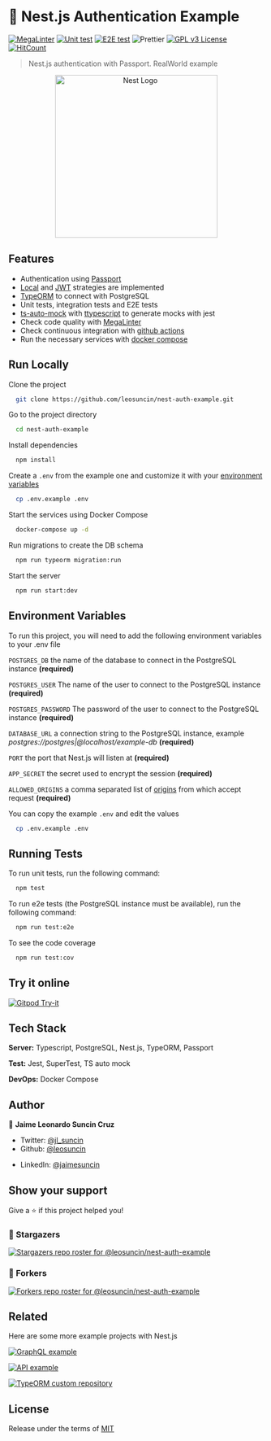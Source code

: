 # 🛂 Nest.js Authentication Example
 
[![MegaLinter](https://github.com/leosuncin/nest-auth-example/workflows/MegaLinter/badge.svg?branch=master)](https://github.com/leosuncin/nest-auth-example/actions/workflows/mega-linter.yml)
[![Unit test](https://github.com/leosuncin/nest-auth-example/actions/workflows/unit-test.yml/badge.svg?branch=master)](https://github.com/leosuncin/nest-auth-example/actions/workflows/unit-test.yml)
[![E2E test](https://github.com/leosuncin/nest-auth-example/actions/workflows/e2e-test.yml/badge.svg?branch=master)](https://github.com/leosuncin/nest-auth-example/actions/workflows/e2e-test.yml)
![Prettier](https://img.shields.io/badge/Code%20style-prettier-informational?logo=prettier&logoColor=white)
[![GPL v3 License](https://img.shields.io/badge/License-GPLv3-green.svg)](./LICENSE)
[![HitCount](https://hits.dwyl.com/leosuncin/nest-auth-example.svg)](https://hits.dwyl.com/leosuncin/nest-auth-example)

> Nest.js authentication with Passport. RealWorld example

<p align="center">
  <a href="http://nestjs.com/" target="blank"><img src="https://nestjs.com/img/logo_text.svg" width="320" alt="Nest Logo" /></a>
</p>

## Features

- Authentication using [Passport](https://www.passportjs.org/)
- [Local](https://www.passportjs.org/packages/passport-local/) and [JWT](https://www.passportjs.org/packages/passport-local/) strategies are implemented
- [TypeORM](https://typeorm.io/) to connect with PostgreSQL
- Unit tests, integration tests and E2E tests
- [ts-auto-mock](https://typescript-tdd.github.io/ts-auto-mock/) with [ttypescript](https://github.com/cevek/ttypescript) to generate mocks with jest
- Check code quality with [MegaLinter](https://oxsecurity.github.io/megalinter/latest/)
- Check continuous integration with [github actions](.github/workflows/unit-test.yml)
- Run the necessary services with [docker compose](https://docs.docker.com/compose/)

## Run Locally

Clone the project

```bash
  git clone https://github.com/leosuncin/nest-auth-example.git
```

Go to the project directory

```bash
  cd nest-auth-example
```

Install dependencies

```bash
  npm install
```

Create a `.env` from the example one and customize it with your [environment variables](#environment-variables)

```bash
  cp .env.example .env
```

Start the services using Docker Compose

```bash
  docker-compose up -d
```

Run migrations to create the DB schema

```bash
  npm run typeorm migration:run
```

Start the server

```bash
  npm run start:dev
```

## Environment Variables

To run this project, you will need to add the following environment variables to your .env file

`POSTGRES_DB` the name of the database to connect in the PostgreSQL instance **(required)**

`POSTGRES_USER` The name of the user to connect to the PostgreSQL instance **(required)**

`POSTGRES_PASSWORD` The password of the user to connect to the PostgreSQL instance **(required)**

`DATABASE_URL` a connection string to the PostgreSQL instance, example _postgres://postgres|@localhost/example-db_ **(required)**

`PORT` the port that Nest.js will listen at **(required)**

`APP_SECRET` the secret used to encrypt the session **(required)**

`ALLOWED_ORIGINS` a comma separated list of [origins](https://developer.mozilla.org/en-US/docs/Web/HTTP/Headers/Origin) from which accept request **(required)**

You can copy the example `.env` and edit the values

```bash
  cp .env.example .env
```

## Running Tests

To run unit tests, run the following command:

```bash
  npm test
```

To run e2e tests (the PostgreSQL instance must be available), run the following command:

```bash
  npm run test:e2e
```

To see the code coverage

```bash
  npm run test:cov
```

## Try it online

[![Gitpod Try-it](https://img.shields.io/badge/Gitpod-Try--it-blue?logo=gitpod)](https://gitpod.io/#https://github.com/leosuncin/nest-auth-example)

## Tech Stack

**Server:** Typescript, PostgreSQL, Nest.js, TypeORM, Passport

**Test:** Jest, SuperTest, TS auto mock

**DevOps:** Docker Compose

## Author

👤 **Jaime Leonardo Suncin Cruz**

- Twitter: [@jl_suncin](https://twitter.com/jl_suncin)
- Github: [@leosuncin](https://github.com/leosuncin)
<!-- markdown-link-check-disable -->
- LinkedIn: [@jaimesuncin](https://linkedin.com/in/jaimesuncin)
<!-- markdown-link-check-enable -->

## Show your support

Give a ⭐️ if this project helped you!

### :star2: Stargazers

[![Stargazers repo roster for @leosuncin/nest-auth-example](https://reporoster.com/stars/leosuncin/nest-auth-example)](https://github.com/leosuncin/nest-auth-example/stargazers)

### :fork_and_knife: Forkers

[![Forkers repo roster for @leosuncin/nest-auth-example](https://reporoster.com/forks/leosuncin/nest-auth-example)](https://github.com/leosuncin/nest-auth-example/network/members)

## Related

Here are some more example projects with Nest.js

[![GraphQL example](https://github-readme-stats.vercel.app/api/pin/?username=leosuncin&repo=nest-graphql-example)](https://github.com/leosuncin/nest-graphql-example)

[![API example](https://github-readme-stats.vercel.app/api/pin/?username=leosuncin&repo=nest-api-example)](https://github.com/leosuncin/nest-api-example)

[![TypeORM custom repository](https://github-readme-stats.vercel.app/api/pin/?username=leosuncin&repo=nest-typeorm-custom-repository)](https://github.com/leosuncin/nest-typeorm-custom-repository)

## License

Release under the terms of [MIT](./LICENSE)
